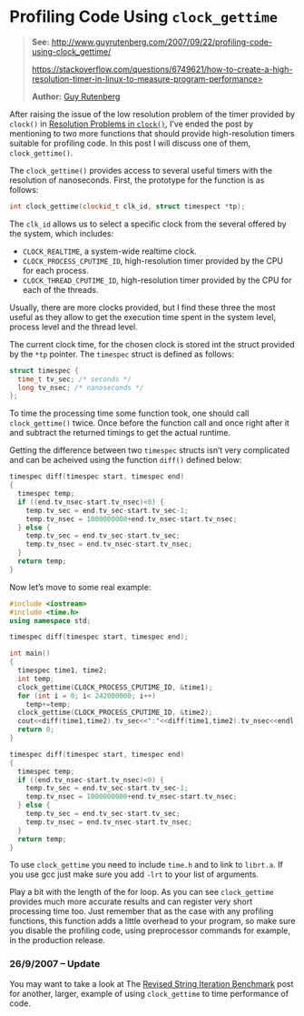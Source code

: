 #  Profiling Code Using `clock_gettime`

> **See:** http://www.guyrutenberg.com/2007/09/22/profiling-code-using-clock_gettime/
>
> https://stackoverflow.com/questions/6749621/how-to-create-a-high-resolution-timer-in-linux-to-measure-program-performance>
>
> **Author:** [Guy Rutenberg](https://www.guyrutenberg.com/)

After raising the issue of the low resolution problem of the timer provided by `clock()` in [Resolution
Problems in `clock()`](http://www.guyrutenberg.com/2007/09/10/resolution-problems-in-clock/), I’ve
ended the post by mentioning to two more functions that should provide high-resolution timers suitable for
profiling code. In this post I will discuss one of them, `clock_gettime()`.

The `clock_gettime()` provides access to several useful timers with the resolution of nanoseconds. First, the prototype for the function is as follows:

```C++
int clock_gettime(clockid_t clk_id, struct timespect *tp);
```

The `clk_id` allows us to select a specific clock from the several offered by the system, which includes:

* `CLOCK_REALTIME`, a system-wide realtime clock.
* `CLOCK_PROCESS_CPUTIME_ID`, high-resolution timer provided by the CPU for each process.
* `CLOCK_THREAD_CPUTIME_ID`, high-resolution timer provided by the CPU for each of the threads.

Usually, there are more clocks provided, but I find these three the most useful as they allow to get the
execution time spent in the system level, process level and the thread level.

The current clock time, for the chosen clock is stored int the struct provided by the `*tp` pointer. The
`timespec` struct is defined as follows:

```C++
struct timespec {
  time_t tv_sec; /* seconds */
  long tv_nsec; /* nanoseconds */
};
```

To time the processing time some function took, one should call `clock_gettime()` twice. Once before
the function call and once right after it and subtract the returned timings to get the actual runtime.

Getting the difference between two `timespec` structs isn’t very complicated and can be acheived using
the function `diff()` defined below:

```C++
timespec diff(timespec start, timespec end)
{
  timespec temp;
  if ((end.tv_nsec-start.tv_nsec)<0) {
    temp.tv_sec = end.tv_sec-start.tv_sec-1;
    temp.tv_nsec = 1000000000+end.tv_nsec-start.tv_nsec;
  } else {
    temp.tv_sec = end.tv_sec-start.tv_sec;
    temp.tv_nsec = end.tv_nsec-start.tv_nsec;
  }
  return temp;
}
```

Now let’s move to some real example:

```C++
#include <iostream>
#include <time.h>
using namespace std;

timespec diff(timespec start, timespec end);

int main()
{
  timespec time1, time2;
  int temp;
  clock_gettime(CLOCK_PROCESS_CPUTIME_ID, &time1);
  for (int i = 0; i< 242000000; i++)
    temp+=temp;
  clock_gettime(CLOCK_PROCESS_CPUTIME_ID, &time2);
  cout<<diff(time1,time2).tv_sec<<":"<<diff(time1,time2).tv_nsec<<endl;
  return 0;
}

timespec diff(timespec start, timespec end)
{
  timespec temp;
  if ((end.tv_nsec-start.tv_nsec)<0) {
    temp.tv_sec = end.tv_sec-start.tv_sec-1;
    temp.tv_nsec = 1000000000+end.tv_nsec-start.tv_nsec;
  } else {
    temp.tv_sec = end.tv_sec-start.tv_sec;
    temp.tv_nsec = end.tv_nsec-start.tv_nsec;
  }
  return temp;
}
```
To use `clock_gettime` you need to include `time.h` and to link to `librt.a`. If you use gcc just make
sure you add `-lrt` to your list of arguments.

Play a bit with the length of the for loop. As you can see `clock_gettime` provides much more accurate
results and can register very short processing time too. Just remember that as the case with any profiling
functions, this function adds a little overhead to your program, so make sure you disable the profiling code,
using preprocessor commands for example, in the production release.

### 26/9/2007 – Update

You may want to take a look at The [Revised String Iteration Benchmark](http://www.guyrutenberg.com/2007/09/26/the-revised-string-iteration-benchmark/) post for
another, larger, example of using `clock_gettime` to time performance of code.
